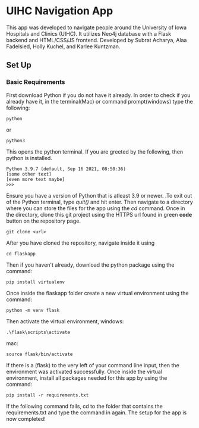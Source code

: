 # UIHC Navigation App
This app was developed to navigate people around the University of Iowa Hospitals and Clinics (UIHC). It utilizes Neo4j database with a Flask backend and HTML/CSS/JS frontend. Developed by Subrat Acharya, Alaa Fadelsied, Holly Kuchel, and Karlee Kuntzman.

## Set Up

### Basic Requirements
First download Python if you do not have it already. In order to check if you already have it, in the terminal(Mac) or command prompt(windows) type the following:
```
python
```
or
```
python3
```
This opens the python terminal. If you are greeted by the following, then python is installed.
```
Python 3.9.7 (default, Sep 16 2021, 08:50:36) 
[some other text]
[even more text maybe]
>>> 
```
Ensure you have a version of Python that is atleast 3.9 or newer. .To exit out of the Python terminal, type _quit()_ and hit enter. Then navigate to a directory where you can store the files for the app using the _cd_ command. Once in the directory, clone this git project using the HTTPS url found in green **code** button on the repository page.
```
git clone <url>
```
After you have cloned the repository, navigate inside it using
```
cd flaskapp
```
Then if you haven't already, download the python package using the command:
```
pip install virtualenv
```
Once inside the flaskapp folder create a new virtual environment using the command:
```
python -m venv flask
```
Then activate the virtual environment,
windows:
```
.\flask\scripts\activate
```
mac:
```
source flask/bin/activate
```
If there is a (flask) to the very left of your command line input, then the environment was activated successfully. Once inside the virtual environment, install all packages needed for this app by using the command:
```
pip install -r requirements.txt
```
If the following command fails, cd to the folder that contains the requirements.txt and type the command in again.
The setup for the app is now completed!

